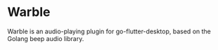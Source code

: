 # Warble

Warble is an audio-playing plugin for go-flutter-desktop, based on the Golang beep audio library.

